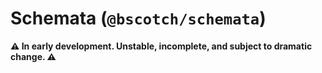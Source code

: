# Schemata (`@bscotch/schemata`)

**⚠ In early development. Unstable, incomplete, and subject to dramatic change. ⚠**